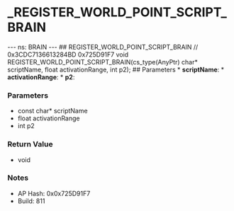 # _REGISTER_WORLD_POINT_SCRIPT_BRAIN

--- ns: BRAIN --- ## REGISTER_WORLD_POINT_SCRIPT_BRAIN  // 0x3CDC7136613284BD 0x725D91F7 void REGISTER_WORLD_POINT_SCRIPT_BRAIN(cs_type(AnyPtr) char* scriptName, float activationRange, int p2);   ## Parameters * **scriptName**: * **activationRange**: * **p2**:

### Parameters
* const char* scriptName
* float activationRange
* int p2

### Return Value
* void

### Notes
* AP Hash: 0x0x725D91F7
* Build: 811


